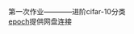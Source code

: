 第一次作业————进阶cifar-10分类 \
[epoch](https://drive.google.com/file/d/1sOgWRG17f9E4457UAjowZsLiQLO5A7la/view?usp=share_link)提供网盘连接
